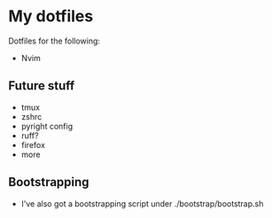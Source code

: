 # My dotfiles

Dotfiles for the following:

- Nvim

## Future stuff

- tmux
- zshrc
- pyright config
- ruff?
- firefox
- more

## Bootstrapping
- I've also got a bootstrapping script under ./bootstrap/bootstrap.sh
